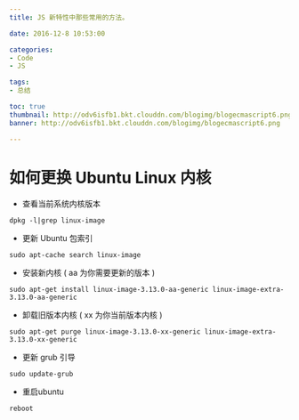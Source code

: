 ```yaml
---
title: JS 新特性中那些常用的方法。

date: 2016-12-8 10:53:00

categories:
- Code
- JS

tags:
- 总结

toc: true
thumbnail: http://odv6isfb1.bkt.clouddn.com/blogimg/blogecmascript6.png
banner: http://odv6isfb1.bkt.clouddn.com/blogimg/blogecmascript6.png

---
```



# 如何更换 Ubuntu Linux 内核

* 查看当前系统内核版本

`dpkg -l|grep linux-image`

* 更新 Ubuntu 包索引

`sudo apt-cache search linux-image`

* 安装新内核 ( aa 为你需要更新的版本 )

`sudo apt-get install linux-image-3.13.0-aa-generic linux-image-extra-3.13.0-aa-generic`

* 卸载旧版本内核 ( xx 为你当前版本内核 )

`sudo apt-get purge linux-image-3.13.0-xx-generic linux-image-extra-3.13.0-xx-generic`

* 更新 grub 引导

`sudo update-grub`

* 重启ubuntu

`reboot`